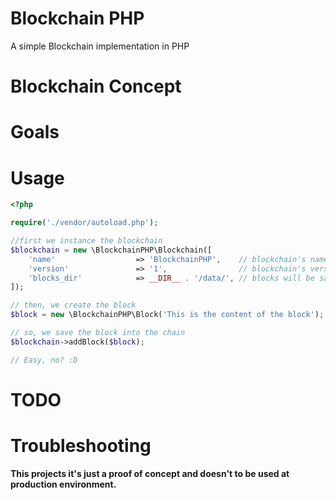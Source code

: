 # Blockchain PHP

A simple Blockchain implementation in PHP

Blockchain Concept
==================

Goals
=====

Usage
=====

```php
<?php

require('./vendor/autoload.php');

//first we instance the blockchain
$blockchain = new \BlockchainPHP\Blockchain([
    'name'                  => 'BlockchainPHP',    // blockchain's name
    'version'               => '1',                // blockchain's version - optional
    'blocks_dir'            => __DIR__ . '/data/', // blocks will be saved here 
]);

// then, we create the block
$block = new \BlockchainPHP\Block('This is the content of the block');

// so, we save the block into the chain
$blockchain->addBlock($block);

// Easy, no? :D

```

TODO
=====

Troubleshooting
===============

**This projects it's just a proof of concept and doesn't to be used at production environment.**
